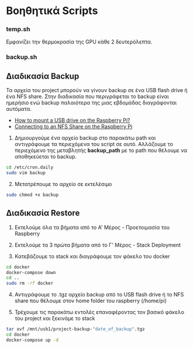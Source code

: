 # Βοηθητικά Scripts

### temp.sh

Εμφανίζει την θερμοκρασία της GPU κάθε 2 δευτερόλεπτα. 

### backup.sh
## Διαδικασία Backup

Τα αρχεία του project μπορούν να γίνουν backup σε ένα USB flash drive ή ένα NFS share. Στην διαδικασία που περιγράφεται το backup είναι ημερήσιο ενώ backup παλαιότερα της μιας εβδομάδας διαγράφονται αυτόματα. 
- [How to mount a USB drive on the Raspberry Pi?](https://raspberrytips.com/mount-usb-drive-raspberry-pi/)
- [Connecting to an NFS Share on the Raspberry Pi](https://pimylifeup.com/raspberry-pi-nfs-client/)

1. Δημιουργούμε ένα αρχείο backup στο παρακάτω path και αντιγράφουμε τα περιεχόμενα του script σε αυτό. Αλλάζουμε το περιεχόμενο της μεταβλητής **backup_path** με το path που θέλουμε να αποθηκεύεται το backup.

```bash
cd /etc/cron.daily
sudo vim backup
```
2. Μετατρέπουμε το αρχείο σε εκτελέσιμο

```bash
sudo chmod +x backup
```

## Διαδικασία Restore

1. Εκτελούμε όλα τα βήματα από το Α' Μέρος - Προετοιμασία του Raspberry

2. Εκτελούμε τα 3 πρώτα βήματα από το Γ' Μέρος - Stack Deployment 

3. Κατεβάζουμε το stack και διαγράφουμε τον φάκελο του docker

 ```bash
cd docker
docker-compose down
cd ..
sudo rm -rf docker
```

4. Αντιγράφουμε το .tgz αρχείο backup από το USB flash drive ή το NFS share που θέλουμε στον home folder του raspberry (/home/pi)

5. Τρέχουμε τις παρακάτω εντολές επαναφέροντας τον βασικό φάκελο του project και ξεκινάμε το stack 

 ```bash
tar xvf /mnt/usb1/project-backup-"date_of_backup".tgz 
cd docker
docker-compose up -d
```